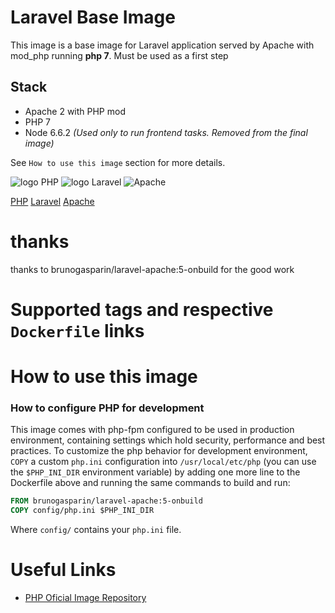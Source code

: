 # Laravel Base Image 

This image is a base image for Laravel application served by Apache with mod_php running **php 7**. Must be used as  a first step 

## Stack

- Apache 2 with PHP mod
- PHP 7
- Node 6.6.2 *(Used only to run frontend tasks. Removed from the final image)*


See `How to use this image` section for more details.

![logo PHP](php-logo.png) ![logo Laravel](laravel-logo.png) ![Apache](httpd-logo.png)

[PHP][1]
[Laravel][2]
[Apache][3]

# thanks

thanks to brunogasparin/laravel-apache:5-onbuild for the good work



# Supported tags and respective `Dockerfile` links

# How to use this image


### How to configure PHP for development

This image comes with php-fpm configured to be used in production environment, containing settings which hold 
security, performance and best practices. To customize the php behavior for development environment, `COPY`
 a custom `php.ini` configuration into `/usr/local/etc/php` (you can use the `$PHP_INI_DIR` environment variable) 
 by adding one more line to the Dockerfile above and running the same commands to build and run:

```dockerfile
FROM brunogasparin/laravel-apache:5-onbuild
COPY config/php.ini $PHP_INI_DIR
```

Where `config/` contains your `php.ini` file.

# Useful Links

- [PHP Oficial Image Repository][3]

[1]: http://http://php.net/
[2]: https://laravel.com
[3]: http://httpd.apache.org
